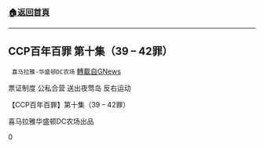 ###  [:house:返回首頁](https://github.com/ourhimalayas/txt)
---


## CCP百年百罪 第十集（39 &#8211; 42罪）
` 喜马拉雅-华盛顿DC农场` [轉載自GNews](https://gnews.org/zh-hans/1524164/)

票证制度
公私合营
送出夜莺岛
反右运动

【CCP百年百罪】第十集（39 – 42罪）

喜马拉雅华盛顿DC农场出品

0
